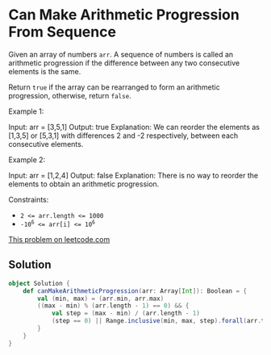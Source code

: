# Can Make Arithmetic Progression From Sequence

Given an array of numbers `arr`. A sequence of numbers is called an
arithmetic progression if the difference between any two consecutive
elements is the same.

Return `true` if the array can be rearranged to form an arithmetic
progression, otherwise, return `false`.

Example 1:

Input: arr = [3,5,1]
Output: true
Explanation: We can reorder the elements as [1,3,5] or [5,3,1] with differences 2 and -2 respectively, between each consecutive elements.

Example 2:

Input: arr = [1,2,4]
Output: false
Explanation: There is no way to reorder the elements to obtain an arithmetic progression.

 

Constraints:

* `2 <= arr.length <= 1000`
* <code>-10<sup>6</sup> <= arr[i] <= 10<sup>6</sup></code>


[This problem on leetcode.com](https://leetcode.com/problems/can-make-arithmetic-progression-from-sequence/)

## Solution

```scala
object Solution {
    def canMakeArithmeticProgression(arr: Array[Int]): Boolean = {
        val (min, max) = (arr.min, arr.max)
        ((max - min) % (arr.length - 1) == 0) && {
            val step = (max - min) / (arr.length - 1)
            (step == 0) || Range.inclusive(min, max, step).forall(arr.toSet)
        }
    }
}
```
